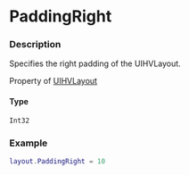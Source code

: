 # PaddingRight
### Description
Specifies the right padding of the UIHVLayout.

Property of [UIHVLayout](/classes/UIHVLayout/)

#### Type
`Int32`

### Example
```lua
layout.PaddingRight = 10
```
